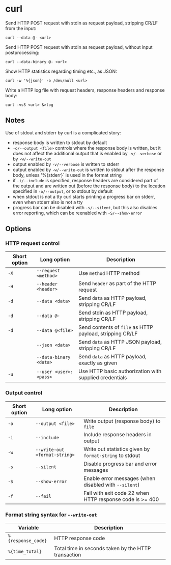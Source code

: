 # curl

Send HTTP POST request with stdin as request payload, stripping CR/LF from the
input:

    curl --data @- <url>

Send HTTP POST request with stdin as request payload, without input
postprocessing:

    curl --data-binary @- <url>

Show HTTP statistics regarding timing etc., as JSON:

    curl -w '%{json}' -o /dev/null <url>

Write a HTTP log file with request headers, response headers and response body:

    curl -vsS <url> &>log

## Notes

Use of stdout and stderr by curl is a complicated story:
- response body is written to stdout by default
- `-o/--output <file>` controls where the response body is written, but it
  does not affect the additional output that is enabled by `-v/--verbose` or
  by `-w/--write-out`
- output enabled by `-v/--verbose` is written to stderr
- output enabled by `-w/--write-out` is written to stdout after the response
  body, unless '%{stderr}` is used in the format string
- if `-i/--include` is specified, response headers are considered part of
  the output and are written out (before the response body) to the location
  specified in `-o/--output`, or to stdout by default
- when stdout is not a tty curl starts printing a progress bar on stderr,
  even when stderr also is not a tty
- progress bar can be disabled with `-s/--silent`, but this also disables
  error reporting, which can be reenabled with `-S/--show-error`

## Options

### HTTP request control

| Short option | Long option            | Description
| ------------ | ---------------------- | -----------
| `-X`         | `--request <method>`   | Use `method` HTTP method
| `-H`         | `--header <header>`    | Send `header` as part of the HTTP request
| `-d`         | `--data <data>`        | Send `data` as HTTP payload, stripping CR/LF
| `-d`         | `--data @-`            | Send stdin as HTTP payload, stripping CR/LF
| `-d`         | `--data @<file>`       | Send contents of `file` as HTTP payload, stripping CR/LF
|              | `--json <data>`        | Send `data` as HTTP JSON payload, stripping CR/LF
|              | `--data-binary <data>` | Send `data` as HTTP payload, exactly as given
| `-u`         | `--user <user>:<pass>` | Use HTTP basic authorization with supplied credentials

### Output control

| Short option  | Long option                   | Description
| ------------- | ----------------------------- | -----------
| `-o`          | `--output <file>`             | Write output (response body) to `file`
| `-i`          | `--include`                   | Include response headers in output
| `-w`          | `--write-out <format-string>` | Write out statistics given by `format-string` to stdout
| `-s`          | `--silent`                    | Disable progress bar and error messages 
| `-S`          | `--show-error`                | Enable error messages (when disabled with `--silent`)
| `-f`          | `--fail`                      | Fail with exit code 22 when HTTP response code is >= 400

### Format string syntax for `--write-out`

| Variable           | Description
| ------------------ | -------
| `%{response_code}` | HTTP response code
| `%{time_total}`    | Total time in seconds taken by the HTTP transaction
